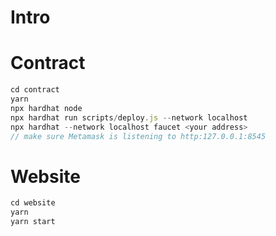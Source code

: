 # Intro

# Contract

```javascript
cd contract
yarn
npx hardhat node
npx hardhat run scripts/deploy.js --network localhost
npx hardhat --network localhost faucet <your address>
// make sure Metamask is listening to http:127.0.0.1:8545
```

# Website

```javascript
cd website
yarn
yarn start
```